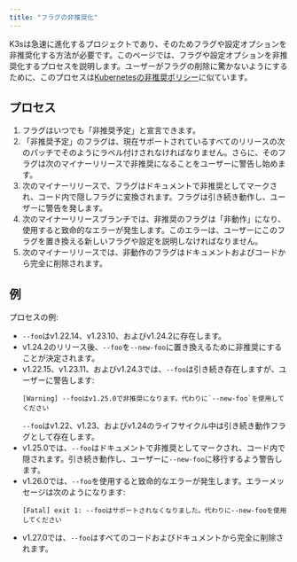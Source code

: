 ```yaml
---
title: "フラグの非推奨化"
---
```


K3sは急速に進化するプロジェクトであり、そのためフラグや設定オプションを非推奨化する方法が必要です。このページでは、フラグや設定オプションを非推奨化するプロセスを説明します。ユーザーがフラグの削除に驚かないようにするために、このプロセスは[Kubernetesの非推奨ポリシー](https://kubernetes.io/docs/reference/using-api/deprecation-policy/)に似ています。

## プロセス

1) フラグはいつでも「非推奨予定」と宣言できます。
2) 「非推奨予定」のフラグは、現在サポートされているすべてのリリースの次のパッチでそのようにラベル付けされなければなりません。さらに、そのフラグは次のマイナーリリースで非推奨になることをユーザーに警告し始めます。
3) 次のマイナーリリースで、フラグはドキュメントで非推奨としてマークされ、コード内で隠しフラグに変換されます。フラグは引き続き動作し、ユーザーに警告を発します。
4) 次のマイナーリリースブランチでは、非推奨のフラグは「非動作」になり、使用すると致命的なエラーが発生します。このエラーは、ユーザーにこのフラグを置き換える新しいフラグや設定を説明しなければなりません。
5) 次のマイナーリリースでは、非動作のフラグはドキュメントおよびコードから完全に削除されます。

## 例

プロセスの例:

- `--foo`はv1.22.14、v1.23.10、およびv1.24.2に存在します。
- v1.24.2のリリース後、`--foo`を`--new-foo`に置き換えるために非推奨にすることが決定されます。
- v1.22.15、v1.23.11、およびv1.24.3では、`--foo`は引き続き存在しますが、ユーザーに警告します:
    ```
    [Warning] --fooはv1.25.0で非推奨になります。代わりに`--new-foo`を使用してください
    ```
    `--foo`はv1.22、v1.23、およびv1.24のライフサイクル中は引き続き動作フラグとして存在します。
- v1.25.0では、`--foo`はドキュメントで非推奨としてマークされ、コード内で隠されます。引き続き動作し、ユーザーに`--new-foo`に移行するよう警告します。
- v1.26.0では、`--foo`を使用すると致命的なエラーが発生します。エラーメッセージは次のようになります:
    ```
    [Fatal] exit 1: --fooはサポートされなくなりました。代わりに--new-fooを使用してください
    ```
- v1.27.0では、`--foo`はすべてのコードおよびドキュメントから完全に削除されます。